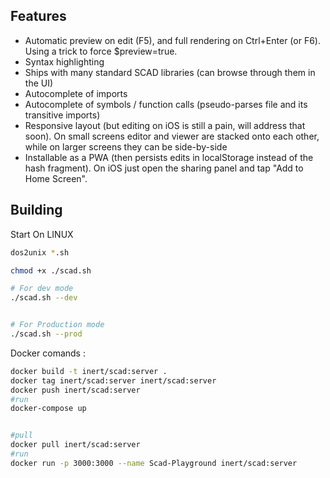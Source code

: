 ## Features

- Automatic preview on edit (F5), and full rendering on Ctrl+Enter (or F6). Using a trick to force $preview=true.
- Syntax highlighting
- Ships with many standard SCAD libraries (can browse through them in the UI)
- Autocomplete of imports
- Autocomplete of symbols / function calls (pseudo-parses file and its transitive imports)
- Responsive layout (but editing on iOS is still a pain, will address that soon). On small screens editor and viewer are stacked onto each other, while on larger screens they can be side-by-side
- Installable as a PWA (then persists edits in localStorage instead of the hash fragment). On iOS just open the sharing panel and tap "Add to Home Screen".

## Building

Start On LINUX

```bash
dos2unix *.sh

chmod +x ./scad.sh

# For dev mode
./scad.sh --dev


# For Production mode
./scad.sh --prod
```

Docker comands :

```bash
docker build -t inert/scad:server .
docker tag inert/scad:server inert/scad:server
docker push inert/scad:server
#run
docker-compose up


#pull
docker pull inert/scad:server
#run
docker run -p 3000:3000 --name Scad-Playground inert/scad:server
```
